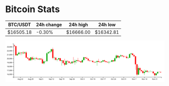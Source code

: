 # Bitcoin Stats

BTC/USDT|24h change|24h high|24h low|
|---|---|---|---|
|$16505.18|-0.30%|$16666.00|$16342.81|

<img src="./chart.svg">
